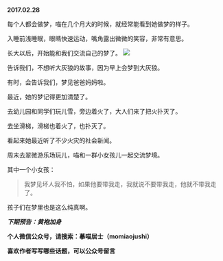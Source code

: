 
          
**2017.02.28**

每个人都会做梦，喵在几个月大的时候，就经常能看到她做梦的样子。

入睡前浅睡眠，眼睛快速运动，嘴角露出微微的笑容，非常有意思。

长大以后，开始能和我们交流自己的梦了。
![](https://pic4.zhimg.com/v2-a8704667e38abad7e1d2224c89a9bfcc.jpg)


告诉我们，不想听大灰狼的故事，因为早上会梦到大灰狼。

有时，会告诉我们，梦见爸爸妈妈啦。

最近，她的梦记得更加清楚了。

去幼儿园和同学们玩儿雪，旁边着火了，大人们来了把火扑灭了。

去坐滑梯，滑梯也着火了，也扑灭了。

看起来她最近听了不少火灾的社会新闻。

周末去翠微游乐场玩儿，喵和一群小女孩儿一起交流梦境。

其中一个小女孩：
>我梦见坏人我不怕，如果他要带我走，我就说不要带我走，他就不带我走了。


孩子们在梦里也是这么纯真啊。


***下期预告：黄袍加身***


**个人微信公众号，请搜索：摹喵居士（momiaojushi）**

**喜欢作者写写哪些话题，可以公众号留言**

        